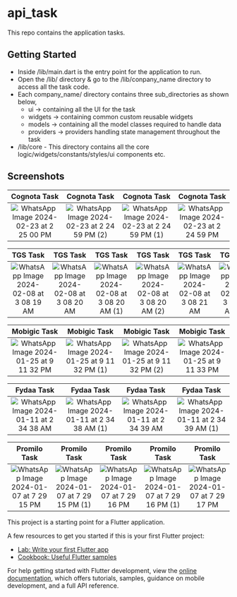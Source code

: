 # api_task
This repo contains the application tasks.

## Getting Started

- Inside /lib/main.dart is the entry point for the application to run.
- Open the /lib/ directory & go to the /lib/conpany_name directory to access all the task code.
- Each company_name/ directory contains three sub_directories as shown below,
  - ui -> containing all the UI for the task
  - widgets -> containing common custom reusable widgets
  - models -> containing all the model classes required to handle data
  - providers -> providers handling state management throughout the task
- /lib/core - This directory contains all the core logic/widgets/constants/styles/ui components etc.
 

## Screenshots

Cognota Task                 |  Cognota Task               |  Cognota Task               |  Cognota Task               |
:-------------------------:|:-------------------------:|:-------------------------:|:-------------------------:|
| ![WhatsApp Image 2024-02-23 at 2 25 00 PM](https://github.com/therushdevs/app-task/assets/51785772/91130b8e-9f14-491b-849b-098a46b5b4f9) | ![WhatsApp Image 2024-02-23 at 2 24 59 PM (2)](https://github.com/therushdevs/app-task/assets/51785772/635a42b8-d64f-4c65-8df9-cfa72c55e7b3) | ![WhatsApp Image 2024-02-23 at 2 24 59 PM (1)](https://github.com/therushdevs/app-task/assets/51785772/a36b5c81-9bff-4f0d-bd14-168cc6075095) | ![WhatsApp Image 2024-02-23 at 2 24 59 PM](https://github.com/therushdevs/app-task/assets/51785772/2260cabb-d3bf-4e13-8129-cb8593c13e3f)

TGS Task                 |  TGS Task               |  TGS Task               |  TGS Task               |  TGS Task               |  TGS Task               |  TGS Task               |  TGS Task               |
:-------------------------:|:-------------------------:|:-------------------------:|:-------------------------:|:-------------------------:|:-------------------------:|:-------------------------:|:-------------------------:|
 ![WhatsApp Image 2024-02-08 at 3 08 19 AM](https://github.com/the-dapp-coder/app-task/assets/51785772/ad38a7b3-f686-4117-9b3b-776c51215431)|![WhatsApp Image 2024-02-08 at 3 08 20 AM](https://github.com/the-dapp-coder/app-task/assets/51785772/fbf05cbe-2e74-44d4-9b5d-9eedf1fcb430) | ![WhatsApp Image 2024-02-08 at 3 08 20 AM (1)](https://github.com/the-dapp-coder/app-task/assets/51785772/f9b46010-040b-4f2c-83b9-571cdad6395f) | ![WhatsApp Image 2024-02-08 at 3 08 20 AM (2)](https://github.com/the-dapp-coder/app-task/assets/51785772/7213ac48-b2b6-4178-b0b9-c075692681d6)| ![WhatsApp Image 2024-02-08 at 3 08 21 AM](https://github.com/the-dapp-coder/app-task/assets/51785772/633e747e-6912-4105-a2ac-f84a8d155d74)| ![WhatsApp Image 2024-02-08 at 3 08 21 AM (1)](https://github.com/the-dapp-coder/app-task/assets/51785772/d7b50575-62c7-42da-bfdf-63fc5228f86d)|![WhatsApp Image 2024-02-08 at 3 08 21 AM (2)](https://github.com/the-dapp-coder/app-task/assets/51785772/c9c1e2ec-4244-4964-b302-4afc1d8406b3) | ![WhatsApp Image 2024-02-08 at 3 08 22 AM](https://github.com/the-dapp-coder/app-task/assets/51785772/255d334c-10da-4ea7-9f66-f59bbb2fff72)| 

Mobigic Task                 |  Mobigic Task               |  Mobigic Task               |  Mobigic Task               |
:-------------------------:|:-------------------------:|:-------------------------:|:-------------------------:|
![WhatsApp Image 2024-01-25 at 9 11 32 PM](https://github.com/the-dapp-coder/app-task/assets/51785772/5334e422-05f4-4023-bb64-5f611bbcfb25) | ![WhatsApp Image 2024-01-25 at 9 11 32 PM (1)](https://github.com/the-dapp-coder/app-task/assets/51785772/3d7efe8d-3440-470c-9a21-dffdbed4583f) | ![WhatsApp Image 2024-01-25 at 9 11 32 PM (2)](https://github.com/the-dapp-coder/app-task/assets/51785772/4703081e-73bc-4c82-96e0-32a122bd6f96) | ![WhatsApp Image 2024-01-25 at 9 11 33 PM](https://github.com/the-dapp-coder/app-task/assets/51785772/85774f98-a254-4ffc-bada-1a93ff0282c4) | 


Fydaa Task                 |  Fydaa Task               |  Fydaa Task               |  Fydaa Task               |
:-------------------------:|:-------------------------:|:-------------------------:|:-------------------------:|
![WhatsApp Image 2024-01-11 at 2 34 38 AM](https://github.com/the-dapp-coder/app-task/assets/51785772/eb48f950-4871-46ad-8c87-722dac49996d) | ![WhatsApp Image 2024-01-11 at 2 34 38 AM (1)](https://github.com/the-dapp-coder/app-task/assets/51785772/549480cb-eb6c-4e45-b31e-639dde7205b9) | ![WhatsApp Image 2024-01-11 at 2 34 39 AM](https://github.com/the-dapp-coder/app-task/assets/51785772/b41ee1b2-2bdd-4d0a-8138-ccc5b76bb4a0) | ![WhatsApp Image 2024-01-11 at 2 34 39 AM (1)](https://github.com/the-dapp-coder/app-task/assets/51785772/b5390f7c-bb28-416f-8947-f08d9b871326) | 


Promilo Task             |  Promilo Task             |  Promilo Task             |  Promilo Task             |  Promilo Task             | 
:-------------------------:|:-------------------------:|:-------------------------:|:-------------------------:|:-------------------------:|
![WhatsApp Image 2024-01-07 at 7 29 15 PM](https://github.com/the-dapp-coder/app-task/assets/51785772/583921f9-28ee-44dc-b0a9-144fdd54a2e7) | ![WhatsApp Image 2024-01-07 at 7 29 15 PM (1)](https://github.com/the-dapp-coder/app-task/assets/51785772/25190a28-6906-4f7a-b83f-6b1a6840e2db) | ![WhatsApp Image 2024-01-07 at 7 29 16 PM](https://github.com/the-dapp-coder/app-task/assets/51785772/22db2065-48fb-48e3-9ea1-22cd5cc0b801) | ![WhatsApp Image 2024-01-07 at 7 29 16 PM (1)](https://github.com/the-dapp-coder/app-task/assets/51785772/9814fb17-b361-4da6-8367-55cb71318baf) | ![WhatsApp Image 2024-01-07 at 7 29 17 PM](https://github.com/the-dapp-coder/app-task/assets/51785772/7729af2e-ec82-4b07-a83b-ddcb64b99b33) |



 



This project is a starting point for a Flutter application.

A few resources to get you started if this is your first Flutter project:

- [Lab: Write your first Flutter app](https://docs.flutter.dev/get-started/codelab)
- [Cookbook: Useful Flutter samples](https://docs.flutter.dev/cookbook)

For help getting started with Flutter development, view the
[online documentation](https://docs.flutter.dev/), which offers tutorials,
samples, guidance on mobile development, and a full API reference.
